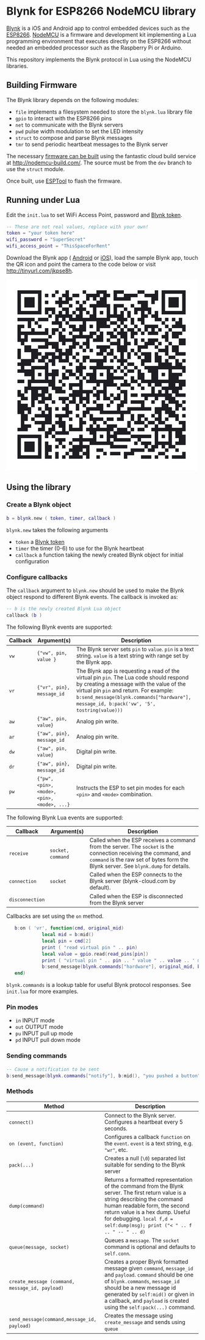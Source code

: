 # Blynk for ESP8266 NodeMCU library

[Blynk](http://blynk.cc) is a iOS and Android app to control embedded devices such as the [ESP8266](http://esp8266.net/).  [NodeMCU](http://www.nodemcu.com/index_en.html) is a firmware and development kit implementing a Lua programming environment that executes directly on the ESP8266 without needed an embedded processor such as the Raspberry Pi or Arduino.

This repository implements the Blynk protocol in Lua using the NodeMCU libraries.

## Building Firmware

The Blynk library depends on the following modules:

- `file` implements a filesystem needed to store the `blynk.lua` library file
- `gpio` to interact with the ESP8266 pins
- `net` to communicate with the Blynk servers
- `pwd` pulse width modulation to set the LED intensity
- `struct` to compose and parse Blynk messages
- `tmr` to send periodic heartbeat messages to the Blynk server

The necessary [firmware can be built](http://nodemcu.readthedocs.io/en/dev/en/build/) using the fantastic cloud build service at http://nodemcu-build.com/.  The source must be from the `dev` branch to use the `struct` module.

Once built, use [ESPTool](https://github.com/themadinventor/esptool) to flash the firmware.

## Running under Lua

Edit the `init.lua` to set WiFi Access Point, password and [Blynk token](http://docs.blynk.cc/#getting-started-getting-started-with-the-blynk-app-4-auth-token).

```lua
-- These are not real values, replace with your own!
token = "your token here"
wifi_password = "SuperSecret"
wifi_access_point = "ThisSpaceForRent"
```

Download the Blynk app ( [Android](http://j.mp/blynk_Android) or [iOS](http://j.mp/blynk_iOS)), load the sample Blynk app, touch the QR icon and point the camera to the code below or visit http://tinyurl.com/jkpse8h.

![QR](Blynk-esp-qr.png)

## Using the library

### Create a Blynk object

```lua
b = blynk.new ( token, timer, callback )
```

`blynk.new` takes the following arguments

- `token` a [Blynk token](http://docs.blynk.cc/#getting-started-getting-started-with-the-blynk-app-4-auth-token)
- `timer` the timer (0-6) to use for the Blynk heartbeat
- `callback` a function taking the newly created Blynk object for initial configuration

### Configure callbacks

The `callback` argument to `blynk.new` should be used to make the Blynk object respond to different Blynk events.  The callback is invoked as:

```lua
-- b is the newly created Blynk Lua object
callback (b )
```

The following Blynk events are supported:

| Callback | Argument(s) | Description |
|----------|-----------|-------------|
| `vw`         |  `{"vw", pin, value }`         |  The Blynk server sets `pin` to `value`. `pin` is a text string. `value` is a text string with range set by the Blynk app.           |
|  `vr`        |  `{"vr", pin}, message_id`          |  The Blynk app is requesting a read of the virtual pin `pin`.  The Lua code should respond by creating a message with the value of the virtual pin `pin` and return.  For example: `b:send_message(blynk.commands["hardware"], message_id, b:pack('vw', '5', tostring(value)))`            |
|   `aw`       |  `{"aw", pin, value}`         |  Analog pin write.            |
|   `ar`       |  `{"aw", pin}, message_id`         |  Analog pin write.            |
|   `dw`       |  `{"aw", pin, value}`         |  Digital pin write.            |
|   `dr`       |  `{"aw", pin}, message_id`         |  Digital pin write.            |
| `pw` | `{"pw", <pin>, <mode>, <pin>, <mode>, ...}` | Instructs the ESP to set pin modes for each `<pin>` and `<mode>` combination.  |

The following Blynk Lua events are supported:

| Callback | Argument(s) | Description |
|----------|-----------|-------------|
| `receive` | `socket, command` | Called when the ESP receives a command from the server.  The `socket` is the connection receiving the command, and `command` is the raw set of bytes form the Blynk server.  See `blynk.dump` for details. |
| `connection` | `socket` | Called when the ESP connects to the Blynk server (blynk-cloud.com by default). |
| `disconnection` | | Called when the ESP is disconnected from the Blynk server |

Callbacks are set using the `on` method.

```lua
   b:on ( 'vr', function(cmd, original_mid)
             local mid = b:mid()
             local pin = cmd[2]
             print ( "read virtual pin " .. pin)
             local value = gpio.read(read_pins[pin])
             print ( "virtual pin " .. pin .. " value " .. value .. ' message id ' .. mid)
             b:send_message(blynk.commands["hardware"], original_mid, b:pack('vw', '5', tostring(value)))
   end)
```
`blynk.commands` is a lookup table for useful Blynk protocol responses.  See `init.lua` for more examples.

### Pin modes

- `in` INPUT mode
- `out` OUTPUT mode
- `pu` INPUT pull up mode
- `pd` INPUT pull down mode

### Sending commands

```lua
-- Cause a notification to be sent
b:send_message(blynk.commands["notify"], b:mid(), "you pushed a button")
```

### Methods

| Method | Description |
|----|----|
| `connect()` | Connect to the Blynk server.  Configures a heartbeat every 5 seconds. |
| `on (event, function)` | Configures a callback `function` on the `event`.  `event` is a text string, e.g. `"wr"`, etc.|
| `pack(...)` | Creates a null (`\0`) separated list suitable for sending to the Blynk server|
| `dump(command)` | Returns a formatted representation of the command from the Blynk server.  The first return value is a string describing the command human readable form, the second return value is a hex dump.  Useful for debugging.  `local f,d = self:dump(msg); print ("< " .. f .. " -- " .. d)`|
| `queue(message, socket)` | Queues a `message`.  The `socket` command is optional and defaults to `self.conn`. |
| `create_message (command, message_id, payload)` | Creates a proper Blynk formatted message given `command`, `message_id` and `payload`.  `command` should be one of `blynk.commands`, `message_id` should be a new message id generated by `self:mid()` or given in a callback, and `payload` is created using the `self:pack(...)` command. |
| `send_message(command,message_id, payload)` | Creates the message using `create_message` and sends using `queue`|

